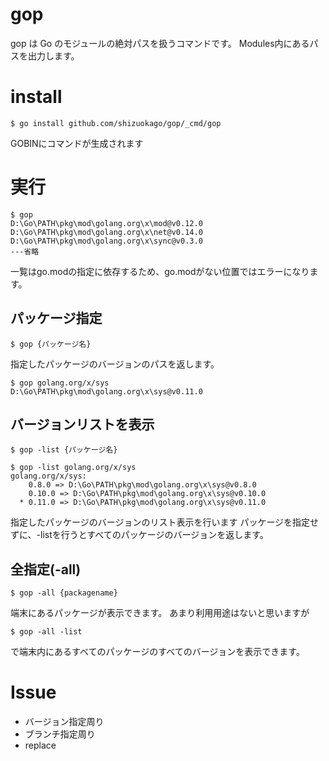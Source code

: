 # gop

gop は Go のモジュールの絶対パスを扱うコマンドです。
Modules内にあるパスを出力します。

# install

```
$ go install github.com/shizuokago/gop/_cmd/gop
```

GOBINにコマンドが生成されます

# 実行

```
$ gop
D:\Go\PATH\pkg\mod\golang.org\x\mod@v0.12.0
D:\Go\PATH\pkg\mod\golang.org\x\net@v0.14.0
D:\Go\PATH\pkg\mod\golang.org\x\sync@v0.3.0
---省略
```

一覧はgo.modの指定に依存するため、go.modがない位置ではエラーになります。

## パッケージ指定

```
$ gop {パッケージ名}
```

指定したパッケージのバージョンのパスを返します。

```
$ gop golang.org/x/sys
D:\Go\PATH\pkg\mod\golang.org\x\sys@v0.11.0
```

## バージョンリストを表示

```
$ gop -list {パッケージ名}
```

```
$ gop -list golang.org/x/sys
golang.org/x/sys:
    0.8.0 => D:\Go\PATH\pkg\mod\golang.org\x\sys@v0.8.0
    0.10.0 => D:\Go\PATH\pkg\mod\golang.org\x\sys@v0.10.0
  * 0.11.0 => D:\Go\PATH\pkg\mod\golang.org\x\sys@v0.11.0
```

指定したパッケージのバージョンのリスト表示を行います
パッケージを指定せずに、-listを行うとすべてのパッケージのバージョンを返します。

## 全指定(-all)

```
$ gop -all {packagename}
```

端末にあるパッケージが表示できます。
あまり利用用途はないと思いますが

```
$ gop -all -list
```

で端末内にあるすべてのパッケージのすべてのバージョンを表示できます。

# Issue

- バージョン指定周り
- ブランチ指定周り
- replace

